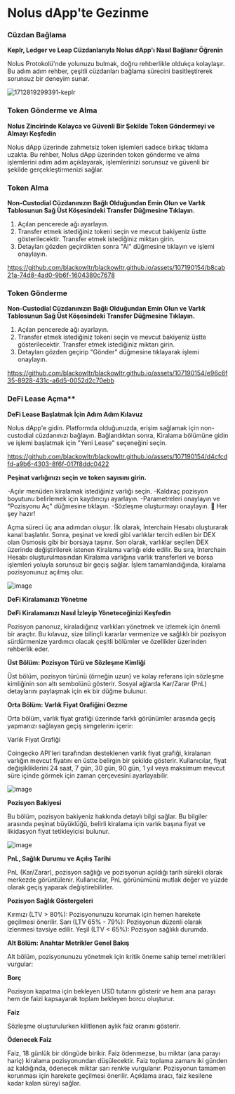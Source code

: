 # Nolus dApp'te Gezinme

### Cüzdan Bağlama

**Keplr, Ledger ve Leap Cüzdanlarıyla Nolus dApp'ı Nasıl Bağlanır Öğrenin**

Nolus Protokolü'nde yolunuzu bulmak, doğru rehberlikle oldukça kolaylaşır. Bu adım adım rehber, çeşitli cüzdanları bağlama sürecini basitleştirerek sorunsuz bir deneyim sunar.

![1712819299391-keplr](https://github.com/blackowltr/blackowltr.github.io/assets/107190154/ee2f031a-0757-4285-9d41-67ceaf83c720)

### Token Gönderme ve Alma

**Nolus Zincirinde Kolayca ve Güvenli Bir Şekilde Token Göndermeyi ve Almayı Keşfedin**

Nolus dApp üzerinde zahmetsiz token işlemleri sadece birkaç tıklama uzakta. Bu rehber, Nolus dApp üzerinden token gönderme ve alma işlemlerini adım adım açıklayarak, işlemlerinizi sorunsuz ve güvenli bir şekilde gerçekleştirmenizi sağlar.

### Token Alma

**Non-Custodial Cüzdanınızın Bağlı Olduğundan Emin Olun ve Varlık Tablosunun Sağ Üst Köşesindeki Transfer Düğmesine Tıklayın.**

1. Açılan pencerede ağı ayarlayın.
2. Transfer etmek istediğiniz tokeni seçin ve mevcut bakiyeniz üstte gösterilecektir. Transfer etmek istediğiniz miktarı girin.
3. Detayları gözden geçirdikten sonra "Al" düğmesine tıklayın ve işlemi onaylayın.

https://github.com/blackowltr/blackowltr.github.io/assets/107190154/b8cab21a-74d8-4ad0-9b6f-1604380c7678

### Token Gönderme 

**Non-Custodial Cüzdanınızın Bağlı Olduğundan Emin Olun ve Varlık Tablosunun Sağ Üst Köşesindeki Transfer Düğmesine Tıklayın.**

1. Açılan pencerede ağı ayarlayın.
2. Transfer etmek istediğiniz tokeni seçin ve mevcut bakiyeniz üstte gösterilecektir. Transfer etmek istediğiniz miktarı girin.
3. Detayları gözden geçirip "Gönder" düğmesine tıklayarak işlemi onaylayın.

https://github.com/blackowltr/blackowltr.github.io/assets/107190154/e96c6f35-8928-431c-a6d5-0052d2c70ebb

### DeFi Lease Açma**

**DeFi Lease Başlatmak İçin Adım Adım Kılavuz**

Nolus dApp'e gidin. Platformda olduğunuzda, erişim sağlamak için non-custodial cüzdanınızı bağlayın. Bağlandıktan sonra, Kiralama bölümüne gidin ve işlemi başlatmak için "Yeni Lease" seçeneğini seçin.

https://github.com/blackowltr/blackowltr.github.io/assets/107190154/d4cfcdfd-a9b6-4303-8f6f-017f8ddc0422

**Peşinat varlığınızı seçin ve token sayısını girin.**

-Açılır menüden kiralamak istediğiniz varlığı seçin.
-Kaldıraç pozisyon boyutunu belirlemek için kaydırıcıyı ayarlayın.
-Parametreleri onaylayın ve "Pozisyonu Aç" düğmesine tıklayın.
-Sözleşme oluşturmayı onaylayın.
🎊 Her şey hazır!

Açma süreci üç ana adımdan oluşur. İlk olarak, Interchain Hesabı oluşturarak kanal başlatılır. Sonra, peşinat ve kredi gibi varlıklar tercih edilen bir DEX olan Osmosis gibi bir borsaya taşınır. Son olarak, varlıklar seçilen DEX üzerinde değiştirilerek istenen Kiralama varlığı elde edilir. Bu sıra, Interchain Hesabı oluşturulmasından Kiralama varlığına varlık transferleri ve borsa işlemleri yoluyla sorunsuz bir geçiş sağlar. İşlem tamamlandığında, kiralama pozisyonunuz açılmış olur.

![image](https://github.com/blackowltr/blackowltr.github.io/assets/107190154/360b9cf1-a97b-43b5-8df4-4100e1d3d551)

**DeFi Kiralamanızı Yönetme**

**DeFi Kiralamanızı Nasıl İzleyip Yöneteceğinizi Keşfedin**

Pozisyon panonuz, kiraladığınız varlıkları yönetmek ve izlemek için önemli bir araçtır. Bu kılavuz, size bilinçli kararlar vermenize ve sağlıklı bir pozisyon sürdürmenize yardımcı olacak çeşitli bölümler ve özellikler üzerinden rehberlik eder.

**Üst Bölüm: Pozisyon Türü ve Sözleşme Kimliği**

Üst bölüm, pozisyon türünü (örneğin uzun) ve kolay referans için sözleşme kimliğinin son altı sembolünü gösterir. Sosyal ağlarda Kar/Zarar (PnL) detaylarını paylaşmak için ek bir düğme bulunur.

**Orta Bölüm: Varlık Fiyat Grafiğini Gezme**

Orta bölüm, varlık fiyat grafiği üzerinde farklı görünümler arasında geçiş yapmanızı sağlayan geçiş simgelerini içerir:

Varlık Fiyat Grafiği

Coingecko API'leri tarafından desteklenen varlık fiyat grafiği, kiralanan varlığın mevcut fiyatını en üstte belirgin bir şekilde gösterir. Kullanıcılar, fiyat değişikliklerini 24 saat, 7 gün, 30 gün, 90 gün, 1 yıl veya maksimum mevcut süre içinde görmek için zaman çerçevesini ayarlayabilir.

![image](https://github.com/blackowltr/blackowltr.github.io/assets/107190154/8e3e7d5c-8ab6-4cd5-a4e3-1cc1f6334716)

**Pozisyon Bakiyesi**

Bu bölüm, pozisyon bakiyeniz hakkında detaylı bilgi sağlar. Bu bilgiler arasında peşinat büyüklüğü, belirli kiralama için varlık başına fiyat ve likidasyon fiyat tetikleyicisi bulunur.

![image](https://github.com/blackowltr/blackowltr.github.io/assets/107190154/e6cbd54a-c33f-43c4-8064-c00fd70b2730)

**PnL, Sağlık Durumu ve Açılış Tarihi**

PnL (Kar/Zarar), pozisyon sağlığı ve pozisyonun açıldığı tarih sürekli olarak merkezde görüntülenir. Kullanıcılar, PnL görünümünü mutlak değer ve yüzde olarak geçiş yaparak değiştirebilirler.

**Pozisyon Sağlık Göstergeleri**

Kırmızı (LTV > 80%): Pozisyonunuzu korumak için hemen harekete geçilmesi önerilir.
Sarı (LTV 65% - 79%): Pozisyonun düzenli olarak izlenmesi tavsiye edilir.
Yeşil (LTV < 65%): Pozisyon sağlıklı durumda.

**Alt Bölüm: Anahtar Metrikler Genel Bakış**

Alt bölüm, pozisyonunuzu yönetmek için kritik öneme sahip temel metrikleri vurgular:

**Borç**

Pozisyon kapatma için bekleyen USD tutarını gösterir ve hem ana parayı hem de faizi kapsayarak toplam bekleyen borcu oluşturur.

**Faiz**

Sözleşme oluşturulurken kilitlenen aylık faiz oranını gösterir.

**Ödenecek Faiz**

Faiz, 18 günlük bir döngüde birikir. Faiz ödenmezse, bu miktar (ana parayı hariç) kiralama pozisyonundan düşülecektir. Faiz toplama zamanı iki günden az kaldığında, ödenecek miktar sarı renkte vurgulanır. Pozisyonun tamamen korunması için harekete geçilmesi önerilir. Açıklama aracı, faiz kesilene kadar kalan süreyi sağlar.
